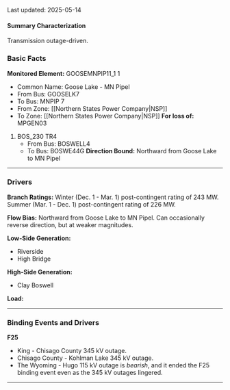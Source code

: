 Last updated: 2025-05-14
#### Summary Characterization
Transmission outage-driven.
### Basic Facts
**Monitored Element:** GOOSEMNPIP11_1 1
- Common Name: Goose Lake - MN Pipel
- From Bus: GOOSELK7
- To Bus: MNPIP 7
- From Zone: [[Northern States Power Company|NSP]]
- To Zone: [[Northern States Power Company|NSP]]
**For loss of:** MPGEN03
1. BOS_230 TR4
    - From Bus: BOSWELL4
    - To Bus: BOSWE44G
**Direction Bound:** Northward from Goose Lake to MN Pipel

---
### Drivers
**Branch Ratings:**
Winter (Dec. 1 - Mar. 1) post-contingent rating of 243 MW.
Summer (Mar. 1 - Dec. 1) post-contingent rating of 226 MW.

**Flow Bias:**
Northward from Goose Lake to MN Pipel. Can occasionally reverse direction, but at weaker magnitudes.

**Low-Side Generation:**
- Riverside
- High Bridge

**High-Side Generation:**
- Clay Boswell

**Load:**

---
### Binding Events and Drivers
**F25**
- King - Chisago County 345 kV outage.
- Chisago County - Kohlman Lake 345 kV outage.
- The Wyoming - Hugo 115 kV outage is *bearish*, and it ended the F25 binding event even as the 345 kV outages lingered.

---

